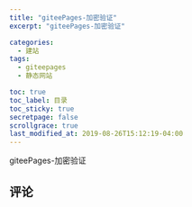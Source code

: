 ```yaml
---
title: "giteePages-加密验证"
excerpt: "giteePages-加密验证"

categories:
  - 建站
tags:
  - giteepages
  - 静态网站

toc: true
toc_label: 目录
toc_sticky: true
secretpage: false
scrollgrace: true
last_modified_at: 2019-08-26T15:12:19-04:00
---
```


giteePages-加密验证





## 评论




